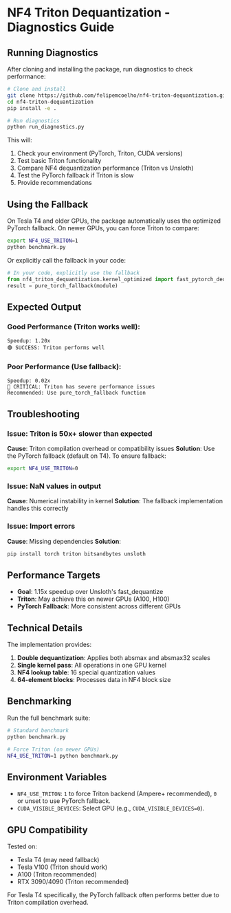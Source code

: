 # NF4 Triton Dequantization - Diagnostics Guide

## Running Diagnostics

After cloning and installing the package, run diagnostics to check performance:

```bash
# Clone and install
git clone https://github.com/felipemcoelho/nf4-triton-dequantization.git
cd nf4-triton-dequantization
pip install -e .

# Run diagnostics
python run_diagnostics.py
```

This will:
1. Check your environment (PyTorch, Triton, CUDA versions)
2. Test basic Triton functionality
3. Compare NF4 dequantization performance (Triton vs Unsloth)
4. Test the PyTorch fallback if Triton is slow
5. Provide recommendations

## Using the Fallback

On Tesla T4 and older GPUs, the package automatically uses the optimized PyTorch fallback.
On newer GPUs, you can force Triton to compare:

```bash
export NF4_USE_TRITON=1
python benchmark.py
```

Or explicitly call the fallback in your code:
```python
# In your code, explicitly use the fallback
from nf4_triton_dequantization.kernel_optimized import fast_pytorch_dequantize as pure_torch_fallback
result = pure_torch_fallback(module)
```

## Expected Output

### Good Performance (Triton works well):
```
Speedup: 1.20x
🟢 SUCCESS: Triton performs well
```

### Poor Performance (Use fallback):
```
Speedup: 0.02x
🔴 CRITICAL: Triton has severe performance issues
Recommended: Use pure_torch_fallback function
```

## Troubleshooting

### Issue: Triton is 50x+ slower than expected
**Cause**: Triton compilation overhead or compatibility issues
**Solution**: Use the PyTorch fallback (default on T4). To ensure fallback:
```bash
export NF4_USE_TRITON=0
```

### Issue: NaN values in output
**Cause**: Numerical instability in kernel
**Solution**: The fallback implementation handles this correctly

### Issue: Import errors
**Cause**: Missing dependencies
**Solution**: 
```bash
pip install torch triton bitsandbytes unsloth
```

## Performance Targets

- **Goal**: 1.15x speedup over Unsloth's fast_dequantize
- **Triton**: May achieve this on newer GPUs (A100, H100)
- **PyTorch Fallback**: More consistent across different GPUs

## Technical Details

The implementation provides:
1. **Double dequantization**: Applies both absmax and absmax32 scales
2. **Single kernel pass**: All operations in one GPU kernel
3. **NF4 lookup table**: 16 special quantization values
4. **64-element blocks**: Processes data in NF4 block size

## Benchmarking

Run the full benchmark suite:
```bash
# Standard benchmark
python benchmark.py

# Force Triton (on newer GPUs)
NF4_USE_TRITON=1 python benchmark.py
```

## Environment Variables

- `NF4_USE_TRITON`: `1` to force Triton backend (Ampere+ recommended), `0` or unset to use PyTorch fallback.
- `CUDA_VISIBLE_DEVICES`: Select GPU (e.g., `CUDA_VISIBLE_DEVICES=0`).

## GPU Compatibility

Tested on:
- Tesla T4 (may need fallback)
- Tesla V100 (Triton should work)
- A100 (Triton recommended)
- RTX 3090/4090 (Triton recommended)

For Tesla T4 specifically, the PyTorch fallback often performs better due to Triton compilation overhead.
